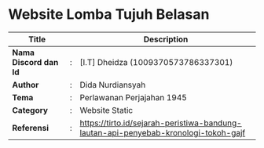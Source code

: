 # Website Lomba Tujuh Belasan

| Title        |   | Description                    |   
|--------------|---|--------------------------------|
| **Nama Discord dan Id** | : | [I.T] Dheidza (1009370573786337301)     |
| **Author**       | : | Dida Nurdiansyah 	            |
| **Tema**       | : | Perlawanan Perjajahan 1945   |
| **Category**    | : | Website Static              |
| **Referensi** | : | https://tirto.id/sejarah-peristiwa-bandung-lautan-api-penyebab-kronologi-tokoh-gajf |
